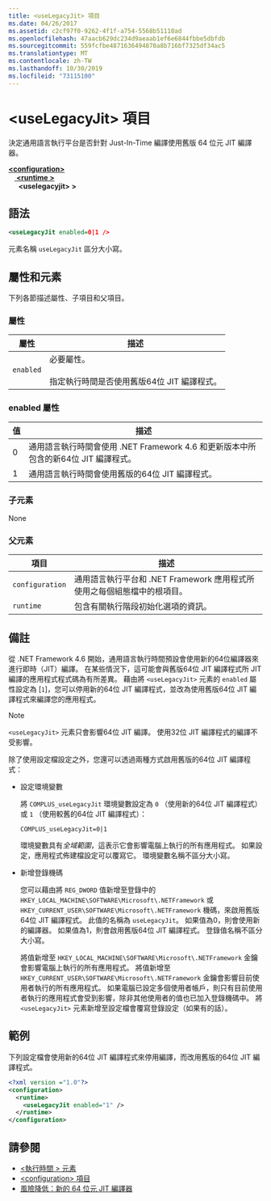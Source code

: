 ```yaml
---
title: <useLegacyJit> 項目
ms.date: 04/26/2017
ms.assetid: c2cf97f0-9262-4f1f-a754-5568b51110ad
ms.openlocfilehash: 47aacb629dc234d9aeaab1ef6e6844fbbe5dbfdb
ms.sourcegitcommit: 559fcfbe4871636494870a8b716bf7325df34ac5
ms.translationtype: MT
ms.contentlocale: zh-TW
ms.lasthandoff: 10/30/2019
ms.locfileid: "73115100"
---
```

# <a name="uselegacyjit-element"></a>\<useLegacyJit> 項目

決定通用語言執行平台是否針對 Just-In-Time 編譯使用舊版 64 位元 JIT 編譯器。  
  
[ **\<configuration>** ](../configuration-element.md)\
&nbsp; &nbsp;[ **\<runtime >** ](runtime-element.md) \
&nbsp;&nbsp;&nbsp;&nbsp; **\<uselegacyjit> >**  
  
## <a name="syntax"></a>語法  
  
```xml
<useLegacyJit enabled=0|1 />
```

元素名稱 `useLegacyJit` 區分大小寫。
  
## <a name="attributes-and-elements"></a>屬性和元素

下列各節描述屬性、子項目和父項目。  
  
### <a name="attributes"></a>屬性  
  
| 屬性 | 描述                                                                                   |  
| --------- | --------------------------------------------------------------------------------------------- |  
| `enabled` | 必要屬性。<br><br>指定執行時間是否使用舊版64位 JIT 編譯程式。 |  
  
### <a name="enabled-attribute"></a>enabled 屬性  
  
| 值 | 描述                                                                                                         |  
| ----- | ------------------------------------------------------------------------------------------------------------------- |  
| 0     | 通用語言執行時間會使用 .NET Framework 4.6 和更新版本中所包含的新64位 JIT 編譯程式。 |  
| 1     | 通用語言執行時間會使用舊版的64位 JIT 編譯程式。                                                     |  
  
### <a name="child-elements"></a>子元素

None
  
### <a name="parent-elements"></a>父元素  
  
| 項目         | 描述                                                                                                       |  
| --------------- | ----------------------------------------------------------------------------------------------------------------- |  
| `configuration` | 通用語言執行平台和 .NET Framework 應用程式所使用之每個組態檔中的根項目。 |  
| `runtime`       | 包含有關執行階段初始化選項的資訊。                                                        |  
  
## <a name="remarks"></a>備註  

從 .NET Framework 4.6 開始，通用語言執行時間預設會使用新的64位編譯器來進行即時（JIT）編譯。 在某些情況下，這可能會與舊版64位 JIT 編譯程式所 JIT 編譯的應用程式程式碼為有所差異。 藉由將 `<useLegacyJit>` 元素的 `enabled` 屬性設定為 [`1`]，您可以停用新的64位 JIT 編譯程式，並改為使用舊版64位 JIT 編譯程式來編譯您的應用程式。  
  
> [!NOTE]
> `<useLegacyJit>` 元素只會影響64位 JIT 編譯。 使用32位 JIT 編譯程式的編譯不受影響。  
  
除了使用設定檔設定之外，您還可以透過兩種方式啟用舊版的64位 JIT 編譯程式：  
  
- 設定環境變數

  將 `COMPLUS_useLegacyJit` 環境變數設定為 `0` （使用新的64位 JIT 編譯程式）或 `1` （使用較舊的64位 JIT 編譯程式）：
  
  ```  
  COMPLUS_useLegacyJit=0|1  
  ```  
  
  環境變數具有*全域範圍*，這表示它會影響電腦上執行的所有應用程式。 如果設定，應用程式佈建檔設定可以覆寫它。 環境變數名稱不區分大小寫。
  
- 新增登錄機碼

  您可以藉由將 `REG_DWORD` 值新增至登錄中的 `HKEY_LOCAL_MACHINE\SOFTWARE\Microsoft\.NETFramework` 或 `HKEY_CURRENT_USER\SOFTWARE\Microsoft\.NETFramework` 機碼，來啟用舊版64位 JIT 編譯程式。 此值的名稱為 `useLegacyJit`。 如果值為0，則會使用新的編譯器。 如果值為1，則會啟用舊版64位 JIT 編譯程式。 登錄值名稱不區分大小寫。
  
  將值新增至 `HKEY_LOCAL_MACHINE\SOFTWARE\Microsoft\.NETFramework` 金鑰會影響電腦上執行的所有應用程式。 將值新增至 `HKEY_CURRENT_USER\SOFTWARE\Microsoft\.NETFramework` 金鑰會影響目前使用者執行的所有應用程式。 如果電腦已設定多個使用者帳戶，則只有目前使用者執行的應用程式會受到影響，除非其他使用者的值也已加入登錄機碼中。 將 `<useLegacyJit>` 元素新增至設定檔會覆寫登錄設定（如果有的話）。  
  
## <a name="example"></a>範例  

下列設定檔會使用新的64位 JIT 編譯程式來停用編譯，而改用舊版的64位 JIT 編譯程式。  
  
```xml  
<?xml version ="1.0"?>  
<configuration>  
  <runtime>  
    <useLegacyJit enabled="1" />  
  </runtime>  
</configuration>  
```  
  
## <a name="see-also"></a>請參閱

- [\<執行時間 > 元素](runtime-element.md)
- [\<configuration> 項目](../configuration-element.md)
- [風險降低：新的 64 位元 JIT 編譯器](../../../migration-guide/mitigation-new-64-bit-jit-compiler.md)
